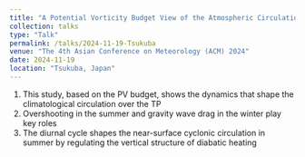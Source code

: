 ```yaml
---
title: "A Potential Vorticity Budget View of the Atmospheric Circulation Climatology over the Tibetan Plateau"
collection: talks
type: "Talk"
permalink: /talks/2024-11-19-Tsukuba
venue: "The 4th Asian Conference on Meteorology (ACM) 2024"
date: 2024-11-19
location: "Tsukuba, Japan"
---
```


1. This study, based on the PV budget, shows the dynamics that shape the climatological circulation over the TP
2. Overshooting in the summer and gravity wave drag in the winter play key roles
3. The diurnal cycle shapes the near-surface cyclonic circulation in summer by regulating the vertical structure of diabatic heating
